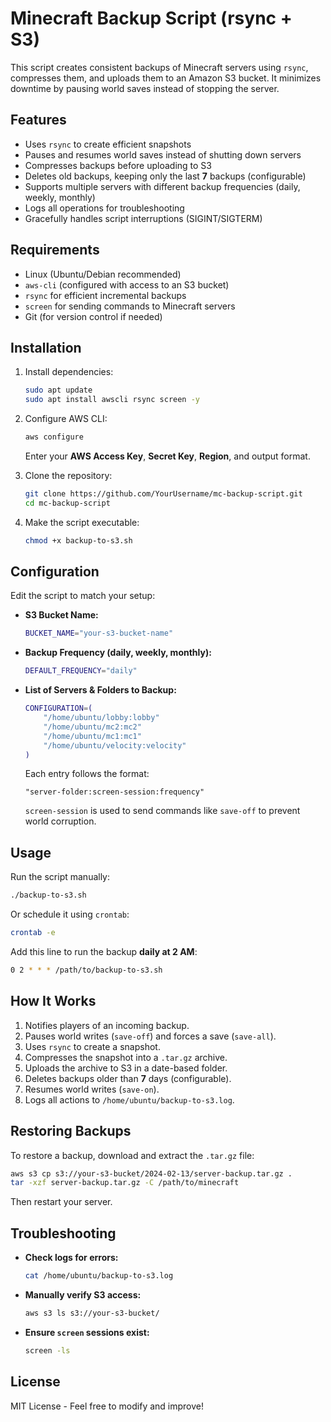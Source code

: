 # Minecraft Backup Script (rsync + S3)

This script creates consistent backups of Minecraft servers using `rsync`, compresses them, and uploads them to an Amazon S3 bucket. It minimizes downtime by pausing world saves instead of stopping the server.

## Features
- Uses `rsync` to create efficient snapshots
- Pauses and resumes world saves instead of shutting down servers
- Compresses backups before uploading to S3
- Deletes old backups, keeping only the last **7** backups (configurable)
- Supports multiple servers with different backup frequencies (daily, weekly, monthly)
- Logs all operations for troubleshooting
- Gracefully handles script interruptions (SIGINT/SIGTERM)

## Requirements
- Linux (Ubuntu/Debian recommended)
- `aws-cli` (configured with access to an S3 bucket)
- `rsync` for efficient incremental backups
- `screen` for sending commands to Minecraft servers
- Git (for version control if needed)

## Installation
1. Install dependencies:
   ```bash
   sudo apt update
   sudo apt install awscli rsync screen -y
   ```
2. Configure AWS CLI:
   ```bash
   aws configure
   ```
   Enter your **AWS Access Key**, **Secret Key**, **Region**, and output format.

3. Clone the repository:
   ```bash
   git clone https://github.com/YourUsername/mc-backup-script.git
   cd mc-backup-script
   ```

4. Make the script executable:
   ```bash
   chmod +x backup-to-s3.sh
   ```

## Configuration
Edit the script to match your setup:

- **S3 Bucket Name:**
  ```bash
  BUCKET_NAME="your-s3-bucket-name"
  ```
- **Backup Frequency (daily, weekly, monthly):**
  ```bash
  DEFAULT_FREQUENCY="daily"
  ```
- **List of Servers & Folders to Backup:**
  ```bash
  CONFIGURATION=(
      "/home/ubuntu/lobby:lobby"
      "/home/ubuntu/mc2:mc2"
      "/home/ubuntu/mc1:mc1"
      "/home/ubuntu/velocity:velocity"
  )
  ```
  Each entry follows the format:
  ```
  "server-folder:screen-session:frequency"
  ```
  `screen-session` is used to send commands like `save-off` to prevent world corruption.

## Usage
Run the script manually:
```bash
./backup-to-s3.sh
```
Or schedule it using `crontab`:
```bash
crontab -e
```
Add this line to run the backup **daily at 2 AM**:
```bash
0 2 * * * /path/to/backup-to-s3.sh
```

## How It Works
1. Notifies players of an incoming backup.
2. Pauses world writes (`save-off`) and forces a save (`save-all`).
3. Uses `rsync` to create a snapshot.
4. Compresses the snapshot into a `.tar.gz` archive.
5. Uploads the archive to S3 in a date-based folder.
6. Deletes backups older than **7** days (configurable).
7. Resumes world writes (`save-on`).
8. Logs all actions to `/home/ubuntu/backup-to-s3.log`.

## Restoring Backups
To restore a backup, download and extract the `.tar.gz` file:
```bash
aws s3 cp s3://your-s3-bucket/2024-02-13/server-backup.tar.gz .
tar -xzf server-backup.tar.gz -C /path/to/minecraft
```
Then restart your server.

## Troubleshooting
- **Check logs for errors:**
  ```bash
  cat /home/ubuntu/backup-to-s3.log
  ```
- **Manually verify S3 access:**
  ```bash
  aws s3 ls s3://your-s3-bucket/
  ```
- **Ensure `screen` sessions exist:**  
  ```bash
  screen -ls
  ```

## License
MIT License - Feel free to modify and improve!
